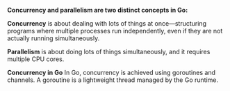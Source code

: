 **Concurrency and parallelism are two distinct concepts in Go:**

**Concurrency** is about dealing with lots of things at once—structuring programs where multiple processes run independently, even if they are not actually running simultaneously.


**Parallelism** is about doing lots of things simultaneously, and it requires multiple CPU cores.



**Concurrency in Go**
In Go, concurrency is achieved using goroutines and channels. A goroutine is a lightweight thread managed by the Go runtime.